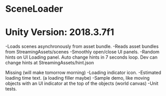 # SceneLoader
# Unity Version: 2018.3.7f1

-Loads scenes asynchronously from asset bundle.
-Reads asset bundles from StreamingAssets/scenes
-Smoothly open/close UI panels.
-Random hints on UI Loading panel. Auto change hints in 7 seconds loop. Dev can change hints at StreamingAssets/hint.json

Missing (will make tomorrow morning)
-Loading indicator icon.
-Estimated loading time text. (a loading filler maybe)
-Sample demo, like moving objects with an UI indicator at the top of the objects (world canvas)
-Unit tests.